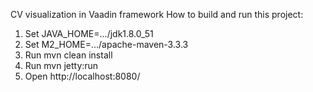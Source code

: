 CV visualization in Vaadin framework
How to build and run this project:
1. Set JAVA_HOME=.../jdk1.8.0_51
2. Set M2_HOME=.../apache-maven-3.3.3
3. Run mvn clean install
4. Run mvn jetty:run
5. Open http://localhost:8080/